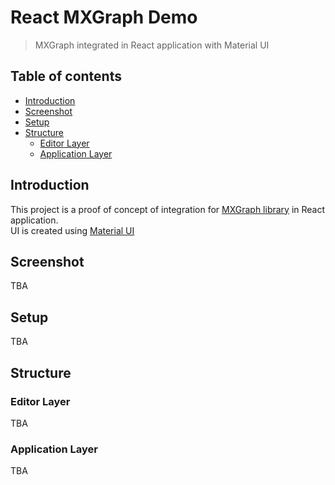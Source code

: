 # React MXGraph Demo
> MXGraph integrated in React application with Material UI

## Table of contents
* [Introduction](#introduction)
* [Screenshot](#screenshot)
* [Setup](#setup)
* [Structure](#setup)
    * [Editor Layer](#accounts-checklist)
    * [Application Layer](#requirements)

## Introduction
This project is a proof of concept of integration for [MXGraph library](https://github.com/jgraph/mxgraph) in React application.  
UI is created using [Material UI](https://material-ui.com/)

## Screenshot
TBA

## Setup
TBA

## Structure
### Editor Layer
TBA

### Application Layer
TBA